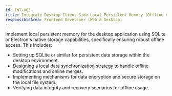 ```yaml
---
id: INT-003
title: Integrate Desktop Client-Side Local Persistent Memory (Offline Access)
responsibleArea: Frontend Developer (Web & Desktop)
---
```

Implement local persistent memory for the desktop application using SQLite or Electron's native storage capabilities, specifically ensuring robust offline access. This includes:
- Setting up SQLite or similar for persistent data storage within the desktop environment.
- Designing a local data synchronization strategy to handle offline modifications and online merges.
- Implementing mechanisms for data encryption and secure storage on the local file system.
- Verifying data integrity and recovery scenarios for offline usage.